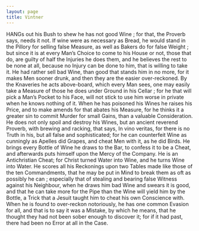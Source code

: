 ```yaml
---
layout: page
title: Vintner
---
```


HANGs out his Bush to shew he has not
good Wine ; for that, the Proverb says,
needs it not.  If wine were as necessary as
Bread, he would stand in the Pillory for selling
false Measure, as well as Bakers do for false
Weight ; but since it is at every Man’s Choice
to come to his House or not, those that do, are
guilty of half the Injuries he does them, and
he believes the rest to be none at all, because
no Injury can be done to him, that is willing
to take it.  He had rather sell bad Wine, than
good that stands him in no more, for it makes
Men sooner drunk, and then they are the easier
over-reckoned.  By the Knaveries he acts
above-board, which every Man sees, one may
easily take a Measure of those he does under
Ground in his Cellar ; for he that will pick
a Man’s Pocket to his Face, will not stick to
use him worse in private when he knows nothing of it.  When he has poisoned his
Wines he raises his Price, and to make amends
for that abates his Measure, for he thinks it
a greater sin to commit Murder for small
Gains, than a valuable Consideration.  He
does not only spoil and destroy his Wines, but
an ancient reverend Proverb, with brewing and
racking, that says, In vino veritas, for there
is no Truth in his, but all false and sophisticated; for he can counterfeit Wine as cunningly
as Apelles did Grapes, and cheat Men with it,
as he did Birds.  He brings every Bottle of
Wine he draws to the Bar, to confess it to be
a Cheat, and afterwards puts himself upon
the Mercy of the Company.  He is an Antichristian Cheat; for Christ turned Water into
Wine, and he turns Wine into Water.  He
scores all his Reckonings upon two Tables
made like those of the ten Commandments, that
he may be put in Mind to break them as oft as
possibly he can ; especially that of stealing and
bearing false Witness against his Neighbour,
when he draws him bad Wine and swears it is
good, and that he can take more for the Pipe
than the Wine will yield him by the Bottle,
a Trick that a Jesuit taught him to cheat his
own Conscience with.  When he is found to
over-reckon notoriously, he has one common
Evasion for all, and that is to say it was a
Mistake, by which he means, that he thought
they had not been sober enough to discover it;
for if it had past, there had been no Error at
all in the Case.
